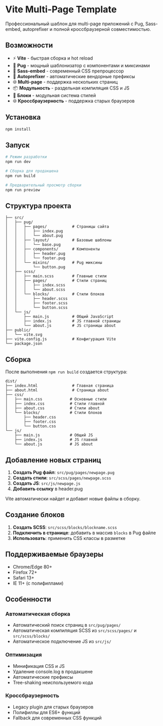 # Vite Multi-Page Template

Профессиональный шаблон для multi-page приложений с Pug, Sass-embed, autoprefixer и полной кроссбраузерной совместимостью.

## Возможности

- ⚡️ **Vite** - быстрая сборка и hot reload
- 🎨 **Pug** - мощный шаблонизатор с компонентами и миксинами
- 🎯 **Sass-embed** - современный CSS препроцессор
- 🔧 **Autoprefixer** - автоматические вендорные префиксы
- 🌐 **Multi-page** - поддержка нескольких страниц
- 📦 **Модульность** - раздельная компиляция CSS и JS
- 🧩 **Блоки** - модульная система стилей
- 🌐 **Кроссбраузерность** - поддержка старых браузеров

## Установка

```bash
npm install
```

## Запуск

```bash
# Режим разработки
npm run dev

# Сборка для продакшена
npm run build

# Предварительный просмотр сборки
npm run preview
```

## Структура проекта

```
├── src/
│   ├── pug/
│   │   ├── pages/           # Страницы сайта
│   │   │   ├── index.pug
│   │   │   └── about.pug
│   │   ├── layout/          # Базовые шаблоны
│   │   │   └── base.pug
│   │   ├── components/      # Компоненты
│   │   │   ├── header.pug
│   │   │   └── footer.pug
│   │   └── mixins/          # Pug миксины
│   │       └── button.pug
│   ├── scss/
│   │   ├── main.scss        # Главные стили
│   │   ├── pages/           # Стили страниц
│   │   │   ├── index.scss
│   │   │   └── about.scss
│   │   └── blocks/          # Стили блоков
│   │       ├── header.scss
│   │       ├── footer.scss
│   │       └── button.scss
│   └── js/
│       ├── main.js          # Общий JavaScript
│       ├── index.js         # JS главной страницы
│       └── about.js         # JS страницы about
├── public/
│   └── vite.svg
├── vite.config.js           # Конфигурация Vite
└── package.json
```

## Сборка

После выполнения `npm run build` создается структура:

```
dist/
├── index.html               # Главная страница
├── about.html               # Страница about
├── css/
│   ├── main.css            # Основные стили
│   ├── index.css           # Стили главной
│   ├── about.css           # Стили about
│   └── blocks/             # Стили блоков
│       ├── header.css
│       ├── footer.css
│       └── button.css
└── js/
    ├── main.js             # Общий JS
    ├── index.js            # JS главной
    └── about.js            # JS about
```

## Добавление новых страниц

1. **Создать Pug файл**: `src/pug/pages/newpage.pug`
2. **Создать стили**: `src/scss/pages/newpage.scss`
3. **Создать JS**: `src/js/newpage.js`
4. **Добавить ссылку** в header.pug

Vite автоматически найдет и добавит новые файлы в сборку.

## Создание блоков

1. **Создать SCSS**: `src/scss/blocks/blockname.scss`
2. **Подключить в странице**: добавить в массив `blocks` в Pug файле
3. **Использовать**: применить CSS классы в разметке

## Поддерживаемые браузеры

- Chrome/Edge 80+
- Firefox 72+
- Safari 13+
- IE 11+ (с полифиллами)

## Особенности

### Автоматическая сборка
- Автоматический поиск страниц в `src/pug/pages/`
- Автоматическая компиляция SCSS из `src/scss/pages/` и `src/scss/blocks/`
- Автоматическое подключение JS из `src/js/`

### Оптимизация
- Минификация CSS и JS
- Удаление console.log в продакшене
- Автоматические префиксы
- Tree-shaking неиспользуемого кода

### Кроссбраузерность
- Legacy plugin для старых браузеров
- Полифиллы для ES6+ функций
- Fallback для современных CSS функций
